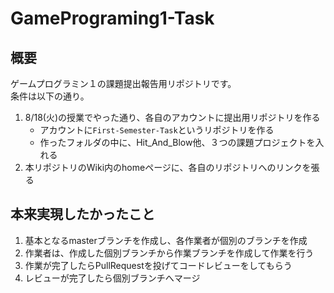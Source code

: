 # GamePrograming1-Task
## 概要
ゲームプログラミン１の課題提出報告用リポジトリです。  
条件は以下の通り。  

1. 8/18(火)の授業でやった通り、各自のアカウントに提出用リポジトリを作る  
    - アカウントに`First-Semester-Task`というリポジトリを作る
    - 作ったフォルダの中に、Hit_And_Blow他、３つの課題プロジェクトを入れる
1. 本リポジトリのWiki内のhomeページに、各自のリポジトリへのリンクを張る

## 本来実現したかったこと
1. 基本となるmasterブランチを作成し、各作業者が個別のブランチを作成
1. 作業者は、作成した個別ブランチから作業ブランチを作成して作業を行う
1. 作業が完了したらPullRequestを投げてコードレビューをしてもらう
1. レビューが完了したら個別ブランチへマージ
